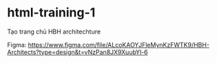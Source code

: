 # html-training-1

Tạo trang chủ HBH architechture

Figma: https://www.figma.com/file/ALcoKAOYJFleMynKzFWTK9/HBH-Architects?type=design&t=vNzPan8JX9XuubYl-6
